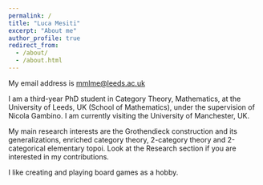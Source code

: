 ```yaml
---
permalink: /
title: "Luca Mesiti"
excerpt: "About me"
author_profile: true
redirect_from: 
  - /about/
  - /about.html
---
```


My email address is mmlme@leeds.ac.uk

I am a third-year PhD student in Category Theory, Mathematics, at the University of Leeds, UK (School of Mathematics), under the supervision of Nicola Gambino. I am currently visiting the University of Manchester, UK.

My main research interests are the Grothendieck construction and its generalizations, enriched category theory, 2-category theory and 2-categorical elementary topoi. Look at the Research section if you are interested in my contributions.

I like creating and playing board games as a hobby.
